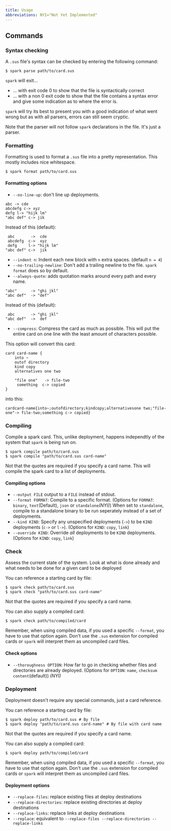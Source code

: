 ```yaml
---
title: Usage
abbreviations: NYI="Not Yet Implemented"
---
```


## Commands

### Syntax checking
A `.sus` file's syntax can be checked by entering the following command:

```
$ spark parse path/to/card.sus
```

`spark` will exit...

- ... with exit code 0 to show that the file is syntactically correct
- ... with a non 0 exit code to show that the file contains a syntax error and give some indication as to where the error is.

`spark` will try its best to present you with a good indication of what went wrong but as with all parsers, errors can still seem cryptic.

Note that the parser will not follow `spark` declarations in the file. It's just a parser.

### Formatting
Formatting is used to format a `.sus` file into a pretty representation.
This mostly includes nice whitespace.

```
$ spark format path/to/card.sus
```

#### Formatting options
- `--no-line-up`: don't line up deployments.

```
abc -> cde
abcdefg c-> xyz
defg l-> "hijk lm"
"abc def" c-> jik
```

Instead of this (default):

```
 abc       ->  cde
 abcdefg  c->  xyz
 defg     l-> "hijk lm"
"abc def" c->  jik
```

- `--indent n`: Indent each new block with `n` extra spaces. (default `n = 4`)
- `--no-trailing-newline`: Don't add a trailing newline to the file. `spark format` does so by default.
- `--always-quote`: adds quotation marks around every path and every name.

```
"abc"      -> "ghi jkl"
"abc def"  -> "def"
```

Instead of this (default):

```
 abc       -> "ghi jkl"
"abc def"  ->  def
```

- `--compress`: Compress the card as much as possible. This will put the entire card on one line with the least amount of characters possible.

This option will convert this card:

```
card card-name {
    into ~
    outof directory
    kind copy
    alternatives one two

    "file one"   -> file-two
     something  c-> copied
}
```

into this:

```
cardcard-name{into~;outofdirectory;kindcopy;alternativesone two;"file-one"-> file-two;something c-> copied}
```

### Compiling 
Compile a spark card.
This, unlike deployment, happens independtly of the system that `spark` is being run on.

```
$ spark compile path/to/card.sus
$ spark compile "path/to/card.sus card-name"
```

Not that the quotes are required if you specify a card name.
This will compile the spark card to a list of deployments.

#### Compiling options

- `--output FILE` output to a `FILE` instead of stdout.
- `--format FORMAT`: Compile to a specific format. (Options for `FORMAT`: `binary`, `text`(Default), `json` or `standalone`*(NYI)*) When set to `standalone`, compile to a standalone binary to be run seperately instead of a set of deployments.
- `--kind KIND`: Specify any unspecified deployments (`->`) to be `KIND` deployments (`c->` or `l->`). (Options for `KIND`: `copy`, `link`)
- `--override KIND`: Override _all_ deployments to be `KIND` deployments. (Options for `KIND`: `copy`, `link`)


### Check

Assess the current state of the system.
Look at what is done already and what needs to be done for a given card to be deployed

You can reference a starting card by file:

```
$ spark check path/to/card.sus
$ spark check "path/to/card.sus card-name"
```

Not that the quotes are required if you specify a card name.

You can also supply a compiled card:

```
$ spark check path/to/compiled/card
```

Remember, when using compiled data, if you used a specific `--format`, you have to use that option again.
Don't use the `.sus` extension for compiled cards or `spark` will interpret them as uncompiled card files.

#### Check options

- `--thoroughness OPTION`: How far to go in checking whether files and directories are already deployed. (Options for `OPTION`: `name`, `checksum` `content`(default)) *(NYI)*

### Deployment
Deployment doesn't require any special commands, just a card reference.

You can reference a starting card by file:

```
$ spark deploy path/to/card.sus # By file
$ spark deploy "path/to/card.sus card-name" # By file with card name
```

Not that the quotes are required if you specify a card name.

You can also supply a compiled card:

```
$ spark deploy path/to/compiled/card
```

Remember, when using compiled data, if you used a specific `--format`, you have to use that option again.
Don't use the `.sus` extension for compiled cards or `spark` will interpret them as uncompiled card files.

#### Deployment options

- `--replace-files`: replace existing files at deploy destinations
- `--replace-directories`: replace existing directories at deploy destinations
- `--replace-links`: replace links at deploy destinations
- `--replace`: equivalent to `--replace-files --replace-directories --replace-links`
